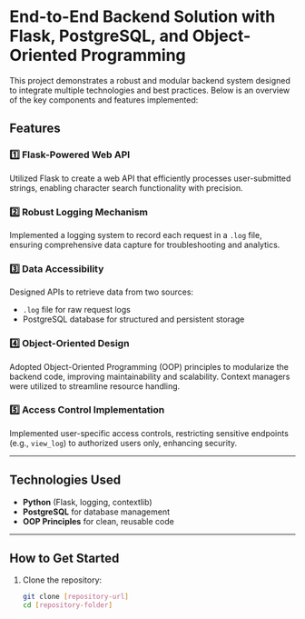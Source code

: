# End-to-End Backend Solution with Flask, PostgreSQL, and Object-Oriented Programming  

This project demonstrates a robust and modular backend system designed to integrate multiple technologies and best practices. Below is an overview of the key components and features implemented:

## Features  

### 1️⃣ Flask-Powered Web API  
Utilized Flask to create a web API that efficiently processes user-submitted strings, enabling character search functionality with precision.

### 2️⃣ Robust Logging Mechanism  
Implemented a logging system to record each request in a `.log` file, ensuring comprehensive data capture for troubleshooting and analytics.

### 3️⃣ Data Accessibility  
Designed APIs to retrieve data from two sources:  
- `.log` file for raw request logs  
- PostgreSQL database for structured and persistent storage  

### 4️⃣ Object-Oriented Design  
Adopted Object-Oriented Programming (OOP) principles to modularize the backend code, improving maintainability and scalability. Context managers were utilized to streamline resource handling.  

### 5️⃣ Access Control Implementation  
Implemented user-specific access controls, restricting sensitive endpoints (e.g., `view_log`) to authorized users only, enhancing security.  

---

## Technologies Used  

- **Python** (Flask, logging, contextlib)  
- **PostgreSQL** for database management  
- **OOP Principles** for clean, reusable code  

---

## How to Get Started  

1. Clone the repository:  
   ```bash
   git clone [repository-url]
   cd [repository-folder]
